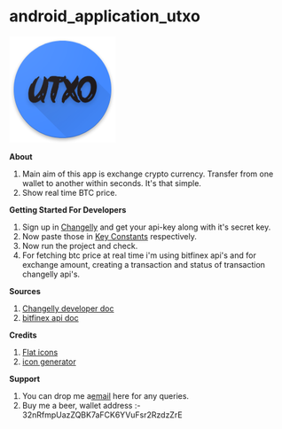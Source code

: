 # android_application_utxo
![](https://raw.githubusercontent.com/percy-g2/android_application_utxo/master/app/src/main/res/mipmap-xxxhdpi/ic_launcher.png?raw=true)

**About**
1. Main aim of this app is exchange crypto currency.
Transfer from one wallet to another within seconds. It's that simple.
2. Show real time BTC price.


**Getting Started For Developers**

1. Sign up in [Changelly](https://changelly.com/) and get your api-key along with it's secret key.
2. Now paste those in [Key Constants](https://github.com/percy-g2/android_application_utxo/blob/master/app/src/main/java/com/androidevlinux/percy/UTXO/Utils/Constants.java) respectively.
3. Now run the project and check.
4. For fetching btc price at real time i'm using bitfinex api's and for exchange amount, creating a transaction and status of transaction  changelly api's.

**Sources**
1. [Changelly developer doc](https://changelly.com/developers)
2. [bitfinex api doc](https://bitfinex.readme.io/v1/docs)

**Credits**

1. [Flat icons](http://flaticon.com/)
2. [icon generator](https://romannurik.github.io/AndroidAssetStudio/icons-launcher.html#foreground.type=clipart&foreground.clipart=android&foreground.space.trim=1&foreground.space.pad=0.25&foreColor=rgba(96%2C%20125%2C%20139%2C%200)&backColor=rgb(68%2C%20138%2C%20255)&crop=0&backgroundShape=square&effects=none&name=ic_launcher)

**Support**
1. You can drop me a[email](proxthehacker@gmail.com) here for any queries.
2. Buy me a beer, wallet address :- 32nRfmpUazZQBK7aFCK6YVuFsr2RzdzZrE